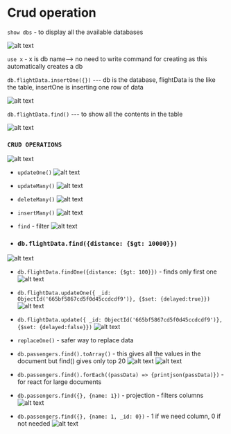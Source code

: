 # Crud operation

`show dbs` - to display all the available databases

![alt text](image-1.png)

``use x`` - x is db name--> no need to write command for creating as this automatically creates a db  

``db.flightData.insertOne({})`` --- db is the database, flightData is the like the table, insertOne is inserting one row of data 

![alt text](image-2.png)

``db.flightData.find()`` --- to show all the contents in the table

![alt text](image.png)


### ``CRUD OPERATIONS``
 ![alt text](image-3.png)


- `updateOne()`
![alt text](image-4.png)

- `updateMany()`
![alt text](image-5.png)

- `deleteMany()`
![alt text](image-6.png)

- `insertMany()`
![alt text](image-7.png)

-  `find` - filter
![alt text](image-8.png)

- ### `db.flightData.find({distance: {$gt: 10000}})`
![alt text](image-9.png)


- `db.flightData.findOne({distance: {$gt: 100}})`    - finds only first one
![alt text](image-10.png)


-  `db.flightData.updateOne({ _id: ObjectId('665bf5867cd5f0d45ccdcdf9')}, {$set: {delayed:true}})` 
![alt text](image-11.png)


- `db.flightData.update({ _id: ObjectId('665bf5867cd5f0d45ccdcdf9')}, {$set: {delayed:false}})` 
![alt text](image-12.png)

- `replaceOne()` - safer way to replace data


- `db.passengers.find().toArray()` - this gives all the values in the document but find() gives only top 20
![alt text](image-13.png)
![alt text](image-14.png)


- `db.passengers.find().forEach((passData) => {printjson(passData)})` - for react for large documents 




- `db.passengers.find({}, {name: 1})` - projection - filters columns
![alt text](image-15.png)



- `db.passengers.find({}, {name: 1, _id: 0})` - 1 if we need column, 0 if not needed
![alt text](image-16.png)